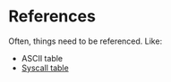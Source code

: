 # References

Often, things need to be referenced. Like:

- ASCII table
- [Syscall table](https://syscalls.mebeim.net/?table=x86/64/x64/v6.5)
